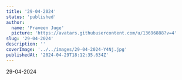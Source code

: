 ```yaml
---
title: '29-04-2024'
status: 'published'
author:
  name: 'Praveen Juge'
  picture: 'https://avatars.githubusercontent.com/u/13696888?v=4'
slug: '29-04-2024'
description: ''
coverImage: '../../images/29-04-2024-Y4Nj.jpg'
publishedAt: '2024-04-29T18:12:35.634Z'
---
```


29-04-2024